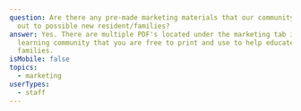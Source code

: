 ```yaml
---
question: Are there any pre-made marketing materials that our community can hand
  out to possible new resident/families?
answer: Yes. There are multiple PDF's located under the marketing tab in the
  learning community that you are free to print and use to help educate
  families.
isMobile: false
topics:
  - marketing
userTypes:
  - staff
---
```


